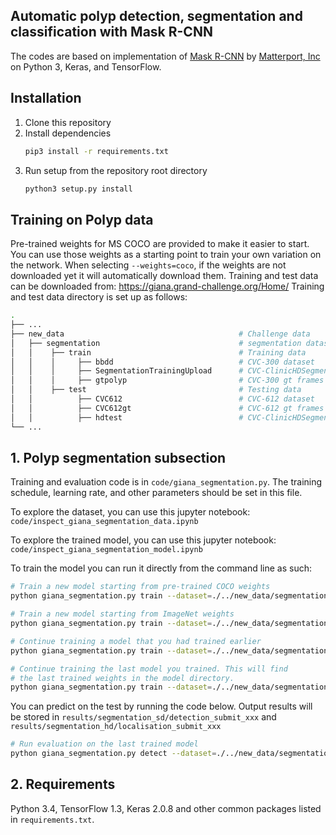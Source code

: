 ## Automatic polyp detection, segmentation and classification with Mask R-CNN

The codes are based on implementation of [Mask R-CNN](https://arxiv.org/abs/1703.06870) by [Matterport, Inc](https://github.com/matterport/Mask_RCNN) on Python 3, Keras, and TensorFlow.


## Installation
1. Clone this repository
2. Install dependencies
   ```bash
   pip3 install -r requirements.txt
   ```
3. Run setup from the repository root directory
    ```bash
    python3 setup.py install
    ``` 

## Training on Polyp data

Pre-trained weights for MS COCO are provided to make it easier to start. You can use those weights as a starting point to train your own variation on the network. When selecting ```--weights=coco```, if the weights are not downloaded yet it will automatically download them.
Training and test data can be downloaded from: https://giana.grand-challenge.org/Home/
Training and test data directory is set up as follows:

   ```bash
   .
   ├── ...
   ├── new_data                                       # Challenge data
   │   ├── segmentation                               # segmentation datasets
   │   │    ├── train                                 # Training data
   │   │    │     ├── bbdd                            # CVC-300 dataset
   │   │    │     ├── SegmentationTrainingUpload      # CVC-ClinicHDSegment-train dataset with gt
   │   │    │     ├── gtpolyp                         # CVC-300 gt frames
   │   │    ├── test                                  # Testing data
   │   │          ├── CVC612                          # CVC-612 dataset
   │   │          ├── CVC612gt                        # CVC-612 gt frames
   │   │          ├── hdtest                          # CVC-ClinicHDSegment-test dataset with no gt                      
   └── ...
   ```


## 1. Polyp segmentation subsection

Training and evaluation code is in ```code/giana_segmentation.py```. The training schedule, learning rate, and other parameters should be set in this file.

To explore the dataset, you can use this jupyter notebook: ```code/inspect_giana_segmentation_data.ipynb```

To explore the trained model, you can use this jupyter notebook: ```code/inspect_giana_segmentation_model.ipynb```

To train the model you can run it directly from the command line as such:

   ```bash
   # Train a new model starting from pre-trained COCO weights
   python giana_segmentation.py train --dataset=./../new_data/segmentation/train --subset=train --weights=coco
   
   # Train a new model starting from ImageNet weights
   python giana_segmentation.py train --dataset=./../new_data/segmentation/train --subset=train --weights=imagenet

   # Continue training a model that you had trained earlier
   python giana_segmentation.py train --dataset=./../new_data/segmentation/train --subset=train --weights=/path/to/weights.h5

   # Continue training the last model you trained. This will find
   # the last trained weights in the model directory.
   python giana_segmentation.py train --dataset=./../new_data/segmentation/train --subset=train --weights=last
   ```


You can predict on the test by running the code below. Output results will be stored in ```results/segmentation_sd/detection_submit_xxx``` and ```results/segmentation_hd/localisation_submit_xxx```
   
   ```bash
   # Run evaluation on the last trained model
   python giana_segmentation.py detect --dataset=./../new_data/segmentation/test --subset=test --weights=/path/to/weights.h5
   ```


## 2. Requirements

Python 3.4, TensorFlow 1.3, Keras 2.0.8 and other common packages listed in ```requirements.txt```.
